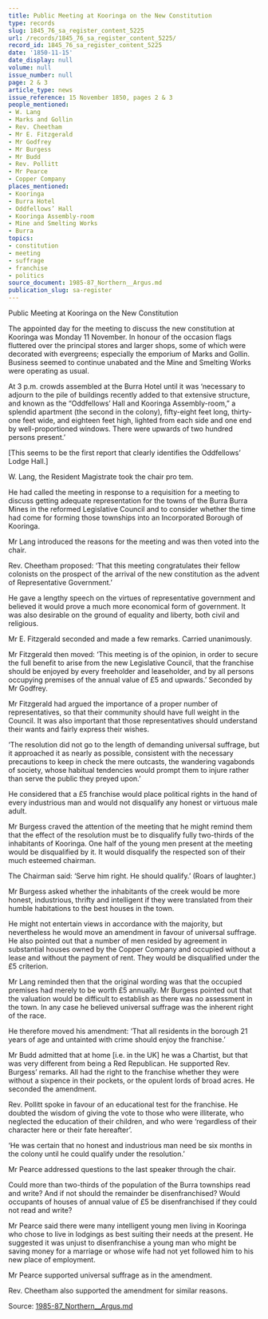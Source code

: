 ```yaml
---
title: Public Meeting at Kooringa on the New Constitution
type: records
slug: 1845_76_sa_register_content_5225
url: /records/1845_76_sa_register_content_5225/
record_id: 1845_76_sa_register_content_5225
date: '1850-11-15'
date_display: null
volume: null
issue_number: null
page: 2 & 3
article_type: news
issue_reference: 15 November 1850, pages 2 & 3
people_mentioned:
- W. Lang
- Marks and Gollin
- Rev. Cheetham
- Mr E. Fitzgerald
- Mr Godfrey
- Mr Burgess
- Mr Budd
- Rev. Pollitt
- Mr Pearce
- Copper Company
places_mentioned:
- Kooringa
- Burra Hotel
- Oddfellows’ Hall
- Kooringa Assembly-room
- Mine and Smelting Works
- Burra
topics:
- constitution
- meeting
- suffrage
- franchise
- politics
source_document: 1985-87_Northern__Argus.md
publication_slug: sa-register
---
```


Public Meeting at Kooringa on the New Constitution

The appointed day for the meeting to discuss the new constitution at Kooringa was Monday 11 November.  In honour of the occasion flags fluttered over the principal stores and larger shops, some of which were decorated with evergreens; especially the emporium of Marks and Gollin.  Business seemed to continue unabated and the Mine and Smelting Works were operating as usual.

At 3 p.m. crowds assembled at the Burra Hotel until it was ‘necessary to adjourn to the pile of buildings recently added to that extensive structure, and known as the “Oddfellows’ Hall and Kooringa Assembly-room,” a splendid apartment (the second in the colony), fifty-eight feet long, thirty-one feet wide, and eighteen feet high, lighted from each side and one end by well-proportioned windows.  There were upwards of two hundred persons present.’

[This seems to be the first report that clearly identifies the Oddfellows’ Lodge Hall.]

W. Lang, the Resident Magistrate took the chair pro tem.

He had called the meeting in response to a requisition for a meeting to discuss getting adequate representation for the towns of the Burra Burra Mines in the reformed Legislative Council and to consider whether the time had come for forming those townships into an Incorporated Borough of Kooringa.

Mr Lang introduced the reasons for the meeting and was then voted into the chair.

Rev. Cheetham proposed: ‘That this meeting congratulates their fellow colonists on the prospect of the arrival of the new constitution as the advent of Representative Government.’

He gave a lengthy speech on the virtues of representative government and believed it would prove a much more economical form of government.  It was also desirable on the ground of equality and liberty, both civil and religious.

Mr E. Fitzgerald seconded and made a few remarks.  Carried unanimously.

Mr Fitzgerald then moved: ‘This meeting is of the opinion, in order to secure the full benefit to arise from the new Legislative Council, that the franchise should be enjoyed by every freeholder and leaseholder, and by all persons occupying premises of the annual value of £5 and upwards.’  Seconded by Mr Godfrey.

Mr Fitzgerald had argued the importance of a proper number of representatives, so that their community should have full weight in the Council.  It was also important that those representatives should understand their wants and fairly express their wishes.

‘The resolution did not go to the length of demanding universal suffrage, but it approached it as nearly as possible, consistent with the necessary precautions to keep in check the mere outcasts, the wandering vagabonds of society, whose habitual tendencies would prompt them to injure rather than serve the public they preyed upon.’

He considered that a £5 franchise would place political rights in the hand of every industrious man and would not disqualify any honest or virtuous male adult.

Mr Burgess craved the attention of the meeting that he might remind them that the effect of the resolution must be to disqualify fully two-thirds of the inhabitants of Kooringa.  One half of the young men present at the meeting would be disqualified by it.  It would disqualify the respected son of their much esteemed chairman.

The Chairman said: ‘Serve him right.  He should qualify.’  (Roars of laughter.)

Mr Burgess asked whether the inhabitants of the creek would be more honest, industrious, thrifty and intelligent if they were translated from their humble habitations to the best houses in the town.

He might not entertain views in accordance with the majority, but nevertheless he would move an amendment in favour of universal suffrage.  He also pointed out that a number of men resided by agreement in substantial houses owned by the Copper Company and occupied without a lease and without the payment of rent.  They would be disqualified under the £5 criterion.

Mr Lang reminded then that the original wording was that the occupied premises had merely to be worth £5 annually.  Mr Burgess pointed out that the valuation would be difficult to establish as there was no assessment in the town.  In any case he believed universal suffrage was the inherent right of the race.

He therefore moved his amendment: ‘That all residents in the borough 21 years of age and untainted with crime should enjoy the franchise.’

Mr Budd admitted that at home [i.e. in the UK] he was a Chartist, but that was very different from being a Red Republican.  He supported Rev. Burgess’ remarks.  All had the right to the franchise whether they were without a sixpence in their pockets, or the opulent lords of broad acres.  He seconded the amendment.

Rev. Pollitt spoke in favour of an educational test for the franchise.  He doubted the wisdom of giving the vote to those who were illiterate, who neglected the education of their children, and who were ‘regardless of their character here or their fate hereafter’.

‘He was certain that no honest and industrious man need be six months in the colony until he could qualify under the resolution.’

Mr Pearce addressed questions to the last speaker through the chair.

Could more than two-thirds of the population of the Burra townships read and write?  And if not should the remainder be disenfranchised?  Would occupants of houses of annual value of £5 be disenfranchised if they could not read and write?

Mr Pearce said there were many intelligent young men living in Kooringa who chose to live in lodgings as best suiting their needs at the present.  He suggested it was unjust to disenfranchise a young man who might be saving money for a marriage or whose wife had not yet followed him to his new place of employment.

Mr Pearce supported universal suffrage as in the amendment.

Rev. Cheetham also supported the amendment for similar reasons.

Source: [1985-87_Northern__Argus.md](/downloads/markdown/1985-87_Northern__Argus.md)

